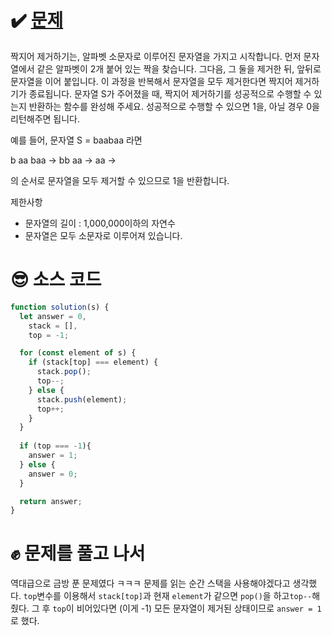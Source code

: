 # ✔️ [문제](https://programmers.co.kr/learn/courses/30/lessons/12973)
짝지어 제거하기는, 알파벳 소문자로 이루어진 문자열을 가지고 시작합니다. 먼저 문자열에서 같은 알파벳이 2개 붙어 있는 짝을 찾습니다. 그다음, 그 둘을 제거한 뒤, 앞뒤로 문자열을 이어 붙입니다. 이 과정을 반복해서 문자열을 모두 제거한다면 짝지어 제거하기가 종료됩니다. 문자열 S가 주어졌을 때, 짝지어 제거하기를 성공적으로 수행할 수 있는지 반환하는 함수를 완성해 주세요. 성공적으로 수행할 수 있으면 1을, 아닐 경우 0을 리턴해주면 됩니다.

예를 들어, 문자열 S = baabaa 라면

b aa baa → bb aa → aa →

의 순서로 문자열을 모두 제거할 수 있으므로 1을 반환합니다.

제한사항
- 문자열의 길이 : 1,000,000이하의 자연수
- 문자열은 모두 소문자로 이루어져 있습니다.

# 😎 소스 코드
```javascript
function solution(s) {
  let answer = 0,
    stack = [],
    top = -1;

  for (const element of s) {
    if (stack[top] === element) {
      stack.pop();
      top--;
    } else {
      stack.push(element);
      top++;
    }
  }
  
  if (top === -1){
    answer = 1;
  } else {
    answer = 0;
  }

  return answer;
}
```

# ✊ 문제를 풀고 나서
역대급으로 금방 푼 문제였다 ㅋㅋㅋ
문제를 읽는 순간 스택을 사용해야겠다고 생각했다. ``top``변수를 이용해서 ``stack[top]``과 현재 ``element``가 같으면 ``pop()``을 하고``top--``해줬다. 그 후 ``top``이 비어있다면 (이게 -1) 모든 문자열이 제거된 상태이므로 ``answer = 1``로 했다.
